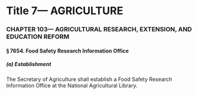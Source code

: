 
# Title 7— AGRICULTURE
### CHAPTER 103— AGRICULTURAL RESEARCH, EXTENSION, AND EDUCATION REFORM
#### § 7654. Food Safety Research Information Office
##### (a) Establishment

The Secretary of Agriculture shall establish a Food Safety Research Information Office at the National Agricultural Library.
